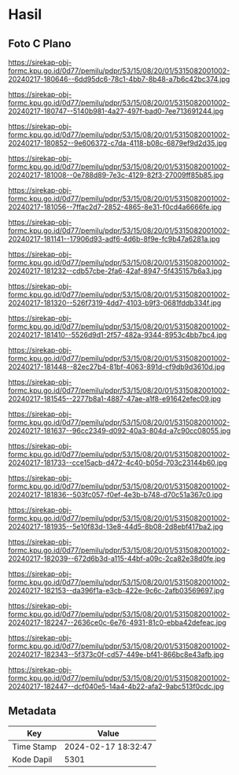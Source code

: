 # Hasil

## Foto C Plano

https://sirekap-obj-formc.kpu.go.id/0d77/pemilu/pdpr/53/15/08/20/01/5315082001002-20240217-180646--6dd95dc6-78c1-4bb7-8b48-a7b6c42bc374.jpg

https://sirekap-obj-formc.kpu.go.id/0d77/pemilu/pdpr/53/15/08/20/01/5315082001002-20240217-180747--5140b981-4a27-497f-bad0-7ee713691244.jpg

https://sirekap-obj-formc.kpu.go.id/0d77/pemilu/pdpr/53/15/08/20/01/5315082001002-20240217-180852--9e606372-c7da-4118-b08c-6879ef9d2d35.jpg

https://sirekap-obj-formc.kpu.go.id/0d77/pemilu/pdpr/53/15/08/20/01/5315082001002-20240217-181008--0e788d89-7e3c-4129-82f3-27009ff85b85.jpg

https://sirekap-obj-formc.kpu.go.id/0d77/pemilu/pdpr/53/15/08/20/01/5315082001002-20240217-181056--7ffac2d7-2852-4865-8e31-f0cd4a6666fe.jpg

https://sirekap-obj-formc.kpu.go.id/0d77/pemilu/pdpr/53/15/08/20/01/5315082001002-20240217-181141--17906d93-adf6-4d6b-8f9e-fc9b47a6281a.jpg

https://sirekap-obj-formc.kpu.go.id/0d77/pemilu/pdpr/53/15/08/20/01/5315082001002-20240217-181232--cdb57cbe-2fa6-42af-8947-5f435157b6a3.jpg

https://sirekap-obj-formc.kpu.go.id/0d77/pemilu/pdpr/53/15/08/20/01/5315082001002-20240217-181320--526f7319-4dd7-4103-b9f3-0681fddb334f.jpg

https://sirekap-obj-formc.kpu.go.id/0d77/pemilu/pdpr/53/15/08/20/01/5315082001002-20240217-181410--5526d9d1-2f57-482a-9344-8953c4bb7bc4.jpg

https://sirekap-obj-formc.kpu.go.id/0d77/pemilu/pdpr/53/15/08/20/01/5315082001002-20240217-181448--82ec27b4-81bf-4063-891d-cf9db9d3610d.jpg

https://sirekap-obj-formc.kpu.go.id/0d77/pemilu/pdpr/53/15/08/20/01/5315082001002-20240217-181545--2277b8a1-4887-47ae-a1f8-e91642efec09.jpg

https://sirekap-obj-formc.kpu.go.id/0d77/pemilu/pdpr/53/15/08/20/01/5315082001002-20240217-181637--96cc2349-d092-40a3-804d-a7c90cc08055.jpg

https://sirekap-obj-formc.kpu.go.id/0d77/pemilu/pdpr/53/15/08/20/01/5315082001002-20240217-181733--cce15acb-d472-4c40-b05d-703c23144b60.jpg

https://sirekap-obj-formc.kpu.go.id/0d77/pemilu/pdpr/53/15/08/20/01/5315082001002-20240217-181836--503fc057-f0ef-4e3b-b748-d70c51a367c0.jpg

https://sirekap-obj-formc.kpu.go.id/0d77/pemilu/pdpr/53/15/08/20/01/5315082001002-20240217-181935--5e10f83d-13e8-44d5-8b08-2d8ebf417ba2.jpg

https://sirekap-obj-formc.kpu.go.id/0d77/pemilu/pdpr/53/15/08/20/01/5315082001002-20240217-182039--672d6b3d-a115-44bf-a09c-2ca82e38d0fe.jpg

https://sirekap-obj-formc.kpu.go.id/0d77/pemilu/pdpr/53/15/08/20/01/5315082001002-20240217-182153--da396f1a-e3cb-422e-9c6c-2afb03569697.jpg

https://sirekap-obj-formc.kpu.go.id/0d77/pemilu/pdpr/53/15/08/20/01/5315082001002-20240217-182247--2636ce0c-6e76-4931-81c0-ebba42defeac.jpg

https://sirekap-obj-formc.kpu.go.id/0d77/pemilu/pdpr/53/15/08/20/01/5315082001002-20240217-182343--5f373c0f-cd57-449e-bf41-866bc8e43afb.jpg

https://sirekap-obj-formc.kpu.go.id/0d77/pemilu/pdpr/53/15/08/20/01/5315082001002-20240217-182447--dcf040e5-14a4-4b22-afa2-9abc513f0cdc.jpg


## Metadata

| Key        | Value               |
| ---------- | ------------------- |
| Time Stamp | 2024-02-17 18:32:47 |
| Kode Dapil | 5301                |



